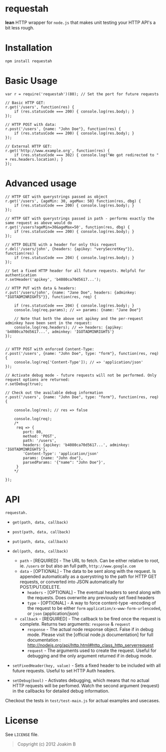 requestah
============
**lean** HTTP wrapper for `node.js` that makes unit testing your HTTP API's a bit less rough.

       
Installation
============
	
	npm install requestah

Basic Usage
============
	
    var r = require('requestah')(80); // Set the port for future requests
    
    // Basic HTTP GET:
    r.get('/users', function(res) {
    	if (res.statusCode === 200) { console.log(res.body); }
    });
    
    // HTTP POST with data:
    r.post('/users', {name: "John Doe"}, function(res) {
    	if (res.statusCode === 200) { console.log(res.body); }
    });
    
    // External HTTP GET:
    r.get('http://www.example.org', function(res) {
        if (res.statusCode === 302) { console.log("We got redirected to " + res.headers.location); }
    });
    

Advanced usage
============

 	// HTTP GET with querystrings passed as object
    r.get('/users', {ageMin: 30, ageMax: 50} function(res, dbg) {
    	if (res.statusCode === 200) { console.log(res.body); }
    });
    
    // HTTP GET with querystrings passed in path - performs exactly the same request as above would do
    r.get('/users?ageMin=30&ageMax=50', function(res, dbg) {
    	if (res.statusCode === 200) { console.log(res.body); }
    });
    
    // HTTP DELETE with a header for only this request
    r.del('/users/john', {headers: {apikey: "verySecretKey"}}, function(res) {
    	if (res.statusCode === 204) { console.log(res.body); }
    });
    
    // Set a fixed HTTP header for all future requests. Helpful for authentication 
    r.setHeader('apikey', 'b4080ca70d5617...');

    // HTTP PUT with data & headers:
    r.put('/users/john', {name: "Jane Doe", headers: {adminkey: "IGOTADMINRIGHTS"}}, function(res, req) {
    
    	if (res.statusCode === 204) { console.log(res.body); }
    	console.log(req.params); // => params: {name: "Jane Doe"}
    	
    	// Note that both the above set apikey and the per-request adminkey have been sent in the request:
    	console.log(req.headers); // => headers: {apikey: 'b4080ca70d5617...', adminkey: 'IGOTADMINRIGHTS'}
    });
    
    
    // HTTP POST with enforced Content-Type:
    r.post('/users', {name: "John Doe", type: "form"}, function(res, req) {
    	console.log(req['Content-Type']); // => 'application/json'
    });

    // Activate debug mode - future requests will not be performed. Only request options are returned:
    r.setDebug(true);
    
    // Check out the available debug information
    r.post('/users', {name: "John Doe", type: "form"}, function(res, req) {
		
		console.log(res); // res => false
		
		console.log(req); 
		/*
	     req => {
		    port: 80,
		    method: 'POST',
		    path: '/users',
		    headers: {apikey: 'b4080ca70d5617...', adminkey: 'IGOTADMINRIGHTS'},
		    'Content-Type': 'application/json'
		    params: {name: "John doe"},
		    parsedParams: '{"name": "John Doe"}',
	     }
     	*/
		    
    });
    
API
============

`requestah.`
  * `get(path, data, callback)`
  * `post(path, data, callback)`
  * `put(path, data, callback)`
  * `del(path, data, callback)`
    * `path` - [REQUIRED] - The URL to fetch. Can be either relative to root, ie. `/users` or but also an full path, `http://www.google.com` 
    * `data` - [OPTIONAL] - The data to be sent along with the request. Is appended automatically as a querystring to the path for HTTP GET requests, or converted into JSON automatically for POST/PUT/DELETE.
      * `headers` - [OPTIONAL] - The eventual headers to send along with the requests. Does overwrite any previously set fixed headers
      * `type` - [OPTIONAL] - A way to force content-type -encoding of the request to be either `form` `application/x-www-form-urlencoded`, or `json` (application/json)
    * `callback` - [REQUIRED] - The callback to be fired once the request is complete. Returns two arguments: `response` & `request`
    	* `response` - The actual node response object. False if in debug mode. Please visit the [official node.js documentation] for full documentation : http://nodejs.org/api/http.html#http_class_http_serverrequest
    	* `request` - The arguments used to create the request. Useful for debugging and the only argument returned if in debug mode.
     
  * `setFixedHeader(key, value)` - Sets a fixed header to be included with all future requests. Useful to set HTTP Auth headers.
  * `setDebug(bool)` - Activates debugging, which means that no actual HTTP requests will be perfomed. Watch the second argument (request) in the callbacks for detailed debug information.    	

Checkout the tests in `test/test-main.js` for actual examples and usecases.

License
============

See `LICENSE` file.

> Copyright (c) 2012 Joakim B

